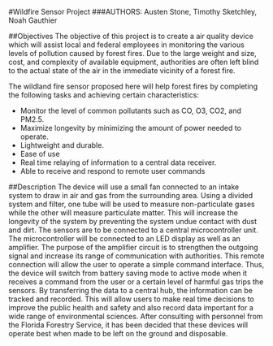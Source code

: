 #Wildfire Sensor Project
###AUTHORS: Austen Stone, Timothy Sketchley, Noah Gauthier

##Objectives
The objective of this project is to create a air quality device which will assist local and federal employees in monitoring the various levels of pollution caused by forest fires.  Due to the large weight and size, cost, and complexity of available equipment, authorities are often left blind to the actual state of the air in the immediate vicinity of a forest fire.  

The wildland fire sensor proposed here will help forest fires by completing the following tasks and achieving certain characteristics:
* Monitor the level of common pollutants such as CO, O3, CO2, and PM2.5.
* Maximize longevity by minimizing the amount of power needed to operate.
* Lightweight and durable.
* Ease of use
* Real time relaying of information to a central data receiver.
* Able to receive and respond to remote user commands	
  
##Description
The device will use a small fan connected to an intake system to draw in air and gas from the surrounding area.  Using a divided system and filter, one tube will be used to measure non-particulate gases while the other will measure particulate matter.  This will increase the longevity of the system by preventing the system undue contact with dust and dirt.  The sensors are to be connected to a central microcontroller unit.  The microcontroller will be connected to an LED display as well as an amplifier.  The purpose of the amplifier circuit is to strengthen the outgoing signal and increase its range of communication with authorities.  This remote connection will allow the user to operate a simple command interface.  Thus, the device will switch from battery saving mode to active mode when it receives a command from the user or a certain level of harmful gas trips the sensors.  By transferring the data to a central hub, the information can be tracked and recorded.  This will allow users to make real time decisions to improve the public health and safety and also record data important for a wide range of environmental sciences.  After consulting with personnel from the Florida Forestry Service, it has been decided that these devices will operate best when made to be left on the ground and disposable.
